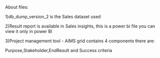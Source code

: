 About files:

1)db_dump_version_2 is the  Sales dataset used

2)Result report is available in Sales insights, this is a power bi file you can view it only in power BI 

3)Project management tool - AIMS grid contains 4 components there are:

Purpose,Stakeholder,EndResult and Success criteria
       
